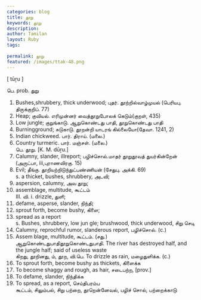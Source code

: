 ```yaml
---
categories: blog
title: தூறு
keywords: தூறு
description: 
author: Tamilan
layout: Ruby
tags: 
 
permalink: தூறு
featured: /images/ttak-48.png
---
```

  
[ tūṟu ]  
  
பெ. prob. துறு  
1. Bushes,shrubbery, thick underwood; புதர். தூற்றில்வாழ்முயல் (பெரியபு. திருக்குறிப். 77)  
2. Heap; குவியல். எரிமுன்னர் வைத்தூறுபோலக் கெடும்(குறள், 435)  
3. Low jungle; குறுங்காடு. ஆறுகொண்டது பாதி, தூறுகொண்டது பாதி  
4. Burningground; சுடுகாடு. தூறன்றி யாடரங் கில்லையோ(தேவா. 1241, 2)  
5. Indian chickweed. பார். திராய். (மலை.)  
6. Country turmeric. பார். மஞ்சள். (மலை.)  
பெ. தூறு. [K. M. dūṟu.]  
1. Calumny, slander, illreport; பழிச்சொல்.மாதர் தூறுதூவத் துயர்கின்றேன் (அருட்பா, iii,புராணவிரகு. 15)  
2. Evil; தீங்கு. தூறியற்றிடுந்துட்பண்ணியன் (சேதுபு. அக்கி. 69)  
s. a thicket, bushes, shrubbery, அடவி;  
2. aspersion, calumny, அவ தூறு;  
3. assemblage, multitude, கூட்டம்  
III. வி. i. drizzle, துளி;  
2. defame, asperse, slander, நிந்தி;  
3. sprout forth, become bushy, கிளை;  
4. spread as a report  
s. Bushes, shrubbery, low jun gle; brushwood, thick underwood, சிறு செடி  
2. Calumny, reprochful rumor, slanderous report, பழிச்சொல். (c.)  
3. Assem blage, multitude, கூட்டம். (சது.) ஆறுகொண்டதுபாதிதூறுகொண்டதுபாதி. The river has destroyed half, and the jungle half; said of useless waste  
கிறது, தூறினது, ம், தூற, வி.பெ. To drizzle as rain, மழைதுளிக்க. (c.)  
2. To sprout forth, become bushy as thickets, கிளைக்க  
3. To become shaggy and rough, as hair, சடைபற்ற, [prov.]  
4. To defame, slander, நிந்திக்க  
5. To spread, as a report, செய்திபரம்ப  
கூட்டம், சிலும்பல், சிறு பற்றை, தூறென்னேவல், பழிச் சொல், பற்றைக்காடு